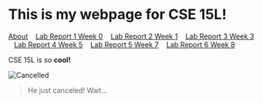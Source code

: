 # This is my webpage for CSE 15L!

[About](about)   &nbsp;&nbsp;
[Lab Report 1 Week 0](lab-report-1-week-0)  &nbsp;&nbsp;
[Lab Report 2 Week 1](lab-report-2-week-1) &nbsp;&nbsp;
[Lab Report 3 Week 3](lab-report-3-week-3) &nbsp;&nbsp;
[Lab Report 4 Week 5](lab-report-4-week-5) &nbsp;&nbsp;
[Lab Report 5 Week 7](lab-report-5-week-7) &nbsp;&nbsp;
[Lab Report 6 Week 8](lab-report-6-week-8) &nbsp;&nbsp;

CSE 15L is *so* **cool!**


![Cancelled](https://pbs.twimg.com/profile_images/1545348580172595201/HeOOtt4j_400x400.jpg)



> He just canceled! Wait... 

